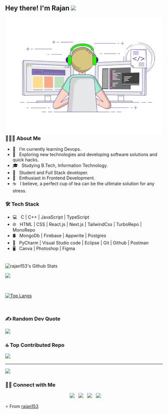 <h2> Hey there! I'm Rajan <img src="https://github.com/souvikguria98/souvikguria98/blob/master/Hi.gif" width="25"></h2>
<img align="right" alt="GIF" src="https://raw.githubusercontent.com/devSouvik/devSouvik/master/gif3.gif" width="500"/>

<h3> 👨🏻‍💻 About Me </h3>

- 🔭 &nbsp; I’m currently learning Devops.
- 🤔 &nbsp; Exploring new technologies and developing software solutions and quick hacks.
- 🎓 &nbsp; Studying B.Tech, Information Technology.
- 💼 &nbsp; Student and Full Stack developer.
- 🌱 &nbsp; Enthusiast in Frontend Development.
- ☕ &nbsp; I believe, a perfect cup of tea can be the ultimate solution for any stress. 

<h3>🛠 Tech Stack</h3>

- 💻 &nbsp; C | C++ | JavaScript | TypeScript   
- 🌐 &nbsp; HTML | CSS | React.js | Next.js | TailwindCss | TurboRepo | MonoRepo
- 🛢 &nbsp; MongoDb | Firebase | Appwrite | Postgres
- 🔧 &nbsp; PyCharm | Visual Studio code | Eclipse | Git | Github | Postman
- 🖥 &nbsp; Canva | Photoshop | Figma

<br>

<img align="center" src="https://github-readme-stats.vercel.app/api?username=rajan153&include_all_commits=true&count_private=true&show_icons=true&line_height=20&title_color=7A7ADB&icon_color=2234AE&text_color=D3D3D3&bg_color=0,000000,130F40" alt="rajan153's Github Stats">

</br>

![](https://github-readme-streak-stats.herokuapp.com/?user=rajan153&theme=blue-green&hide_border=false)<br/>

<br>

[![Top Langs](https://github-readme-stats.vercel.app/api/top-langs/?username=rajan153&layout=compact&text_color=daf7dc&bg_color=151515)](https://github.com/rajan153/github-readme-stats)

</br>

### ✍️ Random Dev Quote
![](https://quotes-github-readme.vercel.app/api?type=horizontal&theme=radical)

### 🔝 Top Contributed Repo
![](https://github-contributor-stats.vercel.app/api?username=rajan153&limit=5&theme=gitdimmed&combine_all_yearly_contributions=true)

---
[![](https://visitcount.itsvg.in/api?id=rajan153&icon=0&color=9)](https://visitcount.itsvg.in)

<h3> 🤝🏻 Connect with Me </h3>

<p align="center">
&nbsp; <a href="https://twitter.com/Rajan50047932" target="_blank" rel="noopener noreferrer"><img src="https://img.icons8.com/plasticine/100/000000/twitter.png" width="50" /></a>  
&nbsp; <a href="https://www.instagram.com/rajanmasih1/" target="_blank" rel="noopener noreferrer"><img src="https://img.icons8.com/plasticine/100/000000/instagram-new.png" width="50" /></a>  
&nbsp; <a href="https://www.linkedin.com/in/rajan-719666224/" target="_blank" rel="noopener noreferrer"><img src="https://img.icons8.com/plasticine/100/000000/linkedin.png" width="50" /></a>
&nbsp; <a href="mailto:rajanmasih154@gmail.com" target="_blank" rel="noopener noreferrer"><img src="https://img.icons8.com/plasticine/100/000000/gmail.png"  width="50" /></a>
</p>

⭐️ From [rajan153](https://github.com/rajan153)
